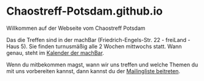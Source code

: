 # Chaostreff-Potsdam.github.io
Willkommen auf der Webseite vom Chaostreff Potsdam

Das die Treffen sind in der machBar (Friedrich-Engels-Str. 22 - freiLand - Haus 5). Sie finden turnusmäßig alle 2 Wochen mittwochs statt. Wann genau, steht im [Kalender der machBar][machBar-Kalender].

Wenn du mitbekommen magst, wann wir uns treffen und welche Themen du mit uns vorbereiten kannst, dann kannst du der
[Mailingliste beitreten][join-mailing-list].




[join-mailing-list]: mailto:&#109;&#097;&#106;&#111;&#114;&#100;&#111;&#109;&#111;&#064;&#102;&#097;&#098;&#108;&#097;&#098;&#045;&#099;&#111;&#116;&#116;&#098;&#117;&#115;&#046;&#100;&#101;?subject=subscribe&#32;chaos-treff-potsdam-fablab-cottbus-de&body=subscribe&#32;chaos-treff-potsdam-fablab-cottbus-de
[machBar-Kalender]: https://machbar-potsdam.de/?page_id=1250
